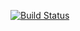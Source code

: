 [![Build Status](https://travis-ci.org/jomof/cdep-boost.svg?branch=master)](https://travis-ci.org/jomof/cdep-boost)
